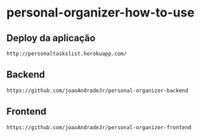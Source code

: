 # personal-organizer-how-to-use

## Deploy da aplicação

```
http://personaltaskslist.herokuapp.com/
```

## Backend

```
https://github.com/joaoAndradeJr/personal-organizer-backend
```

## Frontend

```
https://github.com/joaoAndradeJr/personal-organizer-frontend
```
